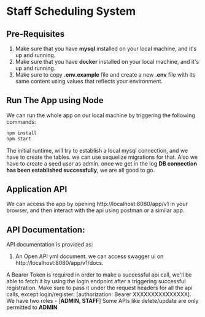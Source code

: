 # Staff Scheduling System

## Pre-Requisites
1. Make sure that you have **mysql** installed on your local machine, and it's up and running.
1. Make sure that you have **docker** installed on your local machine, and it's up and running.
3. Make sure to copy **.env.example** file and create a new **.env** file with its same content using values that reflects your environment.

## Run The App using Node
We can run the whole app on our local machine by triggering the following commands:

```bash
npm install
npm start
```

The initial runtime, will try to establish a local mysql connection, and we have to create the tables. we can use sequelize migrations for that. Also we have to create a seed user as admin.
once we get in the log **DB connection has been established successfully**, we are all good to go.

## Application API
We can access the app by opening http://localhost:8080/app/v1 in your browser, and then interact with the api
using postman or a similar app.

## API Documentation:
API documentation is provided as:
1. An Open API yml document. we can access swagger ui on http://localhost:8080/app/v1/docs.

A Bearer Token is required in order to make a successful api call, we'll be able to fetch it by using the login endpoint after a triggering successful registration.
Make sure to pass it under the request headers for all the api calls, except login/register: [authorization: Bearer XXXXXXXXXXXXXXX].
We have two roles - [**ADMIN**, **STAFF**]
Some APIs like delete/update are only permitted to **ADMIN**